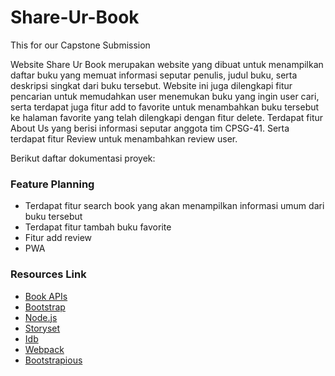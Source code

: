 # Share-Ur-Book
This for our Capstone Submission

Website Share Ur Book merupakan website yang dibuat untuk menampilkan daftar buku yang memuat informasi seputar penulis, judul buku, serta deskripsi singkat dari buku tersebut.
Website ini juga dilengkapi fitur pencarian untuk memudahkan user menemukan buku yang ingin user cari, serta terdapat juga fitur add to favorite untuk menambahkan buku tersebut ke halaman favorite yang telah dilengkapi dengan fitur delete.
Terdapat fitur About Us yang berisi informasi seputar anggota tim CPSG-41.
Serta terdapat fitur Review untuk menambahkan review user.

Berikut daftar dokumentasi proyek:
### Feature Planning
* Terdapat fitur search book yang akan menampilkan informasi umum dari buku tersebut
* Terdapat fitur tambah buku favorite
* Fitur add review
* PWA

### Resources Link
* [Book APIs](https://developers.google.com/books/docs/v1/using)
* [Bootstrap](https://getbootstrap.com/)
* [Node.js](https://nodejs.org/en/)
* [Storyset](https://storyset.com/)
* [Idb](https://www.npmjs.com/package/idb)
* [Webpack](https://www.npmjs.com/package/webpack)
* [Bootstrapious](https://bootstrapious.com)
